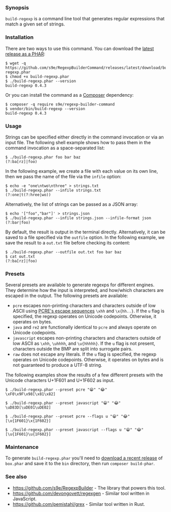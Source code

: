 ### Synopsis

`build-regexp` is a command line tool that generates regular expressions that match a given set of strings.


### Installation

There are two ways to use this command. You can download the [latest release as a PHAR](https://github.com/s9e/RegexpBuilderCommand/releases/latest/download/build-regexp.phar):
```
$ wget -q https://github.com/s9e/RegexpBuilderCommand/releases/latest/download/build-regexp.phar
$ chmod +x build-regexp.phar
$ ./build-regexp.phar --version
build-regexp 0.4.3
```

Or you can install the command as a [Composer](https://getcomposer.org/download/) dependency:

```
$ composer -q require s9e/regexp-builder-command
$ vendor/bin/build-regexp --version
build-regexp 0.4.3
```


### Usage

Strings can be specified either directly in the command invocation or via an input file. The following shell example shows how to pass them in the command invocation as a space-separated list:
```
$ ./build-regexp.phar foo bar baz
(?:ba[rz]|foo)
```

In the following example, we create a file with each value on its own line, then we pass the name of the file via the `infile` option:
```
$ echo -e "one\ntwo\nthree" > strings.txt
$ ./build-regexp.phar --infile strings.txt
(?:one|t(?:hree|wo))
```

Alternatively, the list of strings can be passed as a JSON array:
```
$ echo '["foo","bar"]' > strings.json
$ ./build-regexp.phar --infile strings.json --infile-format json
(?:bar|foo)
```

By default, the result is output in the terminal directly. Alternatively, it can be saved to a file specified via the `outfile` option. In the following example, we save the result to a `out.txt` file before checking its content:
```
$ ./build-regexp.phar --outfile out.txt foo bar baz
$ cat out.txt
(?:ba[rz]|foo)
```


### Presets

Several presets are available to generate regexps for different engines. They determine how the input is interpreted, and how/which characters are escaped in the output. The following presets are available:

 - `pcre` escapes non-printing characters and characters outside of low ASCII using [PCRE's escape sequences](https://www.pcre.org/current/doc/html/pcre2syntax.html#SEC3) `\xhh` and `\x{hh..}`. If the `u` flag is specified, the regexp operates on Unicode codepoints. Otherwise, it operates on bytes.
 - `java` and `re2` are functionally identical to `pcre` and always operate on Unicode codepoints.
 - `javascript` escapes non-printing characters and characters outside of low ASCII as `\xhh`, `\uhhhh`, and `\u{hhhhh}`. If the `u` flag is not present, characters outside the BMP are split into surrogate pairs.
 - `raw` does not escape any literals. If the `u` flag is specified, the regexp operates on Unicode codepoints. Otherwise, it operates on bytes and is not guaranteed to produce a UTF-8 string.

The following examples show the results of a few different presets with the Unicode characters U+1F601 and U+1F602 as input.
```
$ ./build-regexp.phar --preset pcre "😁" "😂"
\xF0\x9F\x98[\x81\x82]

$ ./build-regexp.phar --preset javascript "😁" "😂"
\uD83D[\uDE01\uDE02]

$ ./build-regexp.phar --preset pcre --flags u "😁" "😂"
[\x{1F601}\x{1F602}]

$ ./build-regexp.phar --preset javascript --flags u "😁" "😂"
[\u{1F601}\u{1F602}]
```


### Maintenance

To generate `build-regexp.phar` you'll need to [download a recent release](https://github.com/box-project/box/releases) of `box.phar` and save it to the `bin` directory, then run `composer build-phar`.


### See also

 - https://github.com/s9e/RegexpBuilder - The library that powers this tool.
 - https://github.com/devongovett/regexgen - Similar tool written in JavaScript.
 - https://github.com/pemistahl/grex - Similar tool written in Rust.
